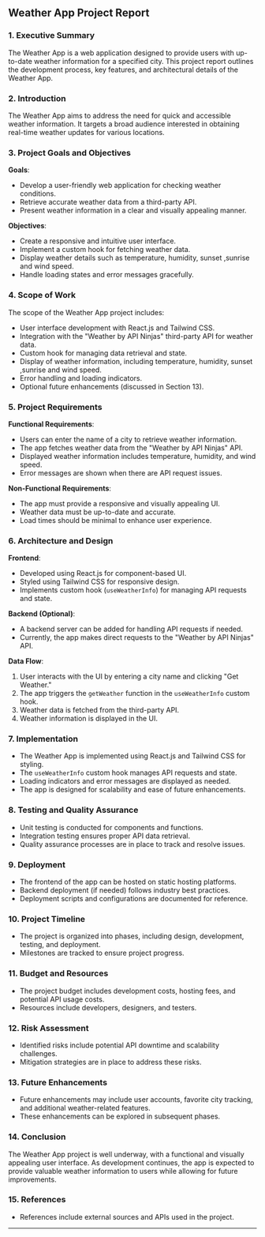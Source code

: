 

## Weather App Project Report

### 1. Executive Summary

The Weather App is a web application designed to provide users with up-to-date weather information for a specified city. This project report outlines the development process, key features, and architectural details of the Weather App.

### 2. Introduction

The Weather App aims to address the need for quick and accessible weather information. It targets a broad audience interested in obtaining real-time weather updates for various locations.

### 3. Project Goals and Objectives

**Goals**:

- Develop a user-friendly web application for checking weather conditions.
- Retrieve accurate weather data from a third-party API.
- Present weather information in a clear and visually appealing manner.

**Objectives**:

- Create a responsive and intuitive user interface.
- Implement a custom hook for fetching weather data.
- Display weather details such as temperature, humidity, sunset ,sunrise and wind speed.
- Handle loading states and error messages gracefully.

### 4. Scope of Work

The scope of the Weather App project includes:

- User interface development with React.js and Tailwind CSS.
- Integration with the "Weather by API Ninjas" third-party API for weather data.
- Custom hook for managing data retrieval and state.
- Display of weather information, including temperature, humidity, sunset ,sunrise and wind speed.
- Error handling and loading indicators.
- Optional future enhancements (discussed in Section 13).

### 5. Project Requirements

**Functional Requirements**:

- Users can enter the name of a city to retrieve weather information.
- The app fetches weather data from the "Weather by API Ninjas" API.
- Displayed weather information includes temperature, humidity, and wind speed.
- Error messages are shown when there are API request issues.

**Non-Functional Requirements**:

- The app must provide a responsive and visually appealing UI.
- Weather data must be up-to-date and accurate.
- Load times should be minimal to enhance user experience.

### 6. Architecture and Design

**Frontend**:

- Developed using React.js for component-based UI.
- Styled using Tailwind CSS for responsive design.
- Implements custom hook (`useWeatherInfo`) for managing API requests and state.

**Backend (Optional)**:

- A backend server can be added for handling API requests if needed.
- Currently, the app makes direct requests to the "Weather by API Ninjas" API.

**Data Flow**:

1. User interacts with the UI by entering a city name and clicking "Get Weather."
2. The app triggers the `getWeather` function in the `useWeatherInfo` custom hook.
3. Weather data is fetched from the third-party API.
4. Weather information is displayed in the UI.

### 7. Implementation

- The Weather App is implemented using React.js and Tailwind CSS for styling.
- The `useWeatherInfo` custom hook manages API requests and state.
- Loading indicators and error messages are displayed as needed.
- The app is designed for scalability and ease of future enhancements.

### 8. Testing and Quality Assurance

- Unit testing is conducted for components and functions.
- Integration testing ensures proper API data retrieval.
- Quality assurance processes are in place to track and resolve issues.

### 9. Deployment

- The frontend of the app can be hosted on static hosting platforms.
- Backend deployment (if needed) follows industry best practices.
- Deployment scripts and configurations are documented for reference.

### 10. Project Timeline

- The project is organized into phases, including design, development, testing, and deployment.
- Milestones are tracked to ensure project progress.

### 11. Budget and Resources

- The project budget includes development costs, hosting fees, and potential API usage costs.
- Resources include developers, designers, and testers.

### 12. Risk Assessment

- Identified risks include potential API downtime and scalability challenges.
- Mitigation strategies are in place to address these risks.

### 13. Future Enhancements

- Future enhancements may include user accounts, favorite city tracking, and additional weather-related features.
- These enhancements can be explored in subsequent phases.

### 14. Conclusion

The Weather App project is well underway, with a functional and visually appealing user interface. As development continues, the app is expected to provide valuable weather information to users while allowing for future improvements.



### 15. References

- References include external sources and APIs used in the project.

---

